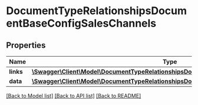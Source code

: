 # DocumentTypeRelationshipsDocumentBaseConfigSalesChannels

## Properties
Name | Type | Description | Notes
------------ | ------------- | ------------- | -------------
**links** | [**\Swagger\Client\Model\DocumentTypeRelationshipsDocumentBaseConfigSalesChannelsLinks**](DocumentTypeRelationshipsDocumentBaseConfigSalesChannelsLinks.md) |  | [optional] 
**data** | [**\Swagger\Client\Model\DocumentTypeRelationshipsDocumentBaseConfigSalesChannelsData[]**](DocumentTypeRelationshipsDocumentBaseConfigSalesChannelsData.md) |  | [optional] 

[[Back to Model list]](../../README.md#documentation-for-models) [[Back to API list]](../../README.md#documentation-for-api-endpoints) [[Back to README]](../../README.md)

